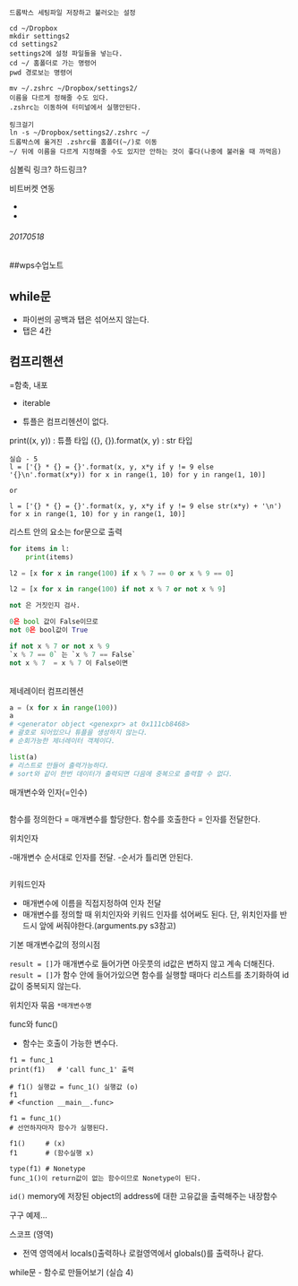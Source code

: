 ~~~
드롭박스 세팅파일 저장하고 불러오는 설정 

cd ~/Dropbox
mkdir settings2
cd settings2
settings2에 설정 파일들을 넣는다. 
cd ~/ 홈폴더로 가는 명령어
pwd 경로보는 명령어

mv ~/.zshrc ~/Dropbox/settings2/
이름을 다르게 정해줄 수도 있다.
.zshrc는 이동하여 터미널에서 실행안된다.

링크걸기
ln -s ~/Dropbox/settings2/.zshrc ~/
드롭박스에 옮겨진 .zshrc를 홈폴더(~/)로 이동
~/ 뒤에 이름을 다르게 지정해줄 수도 있지만 안하는 것이 좋다(나중에 불러올 때 까먹음)
~~~

심볼릭 링크?
하드링크?

비트버켓 연동

-
-

###### 20170518
##wps수업노트 

## while문

- 파이썬의 공백과 탭은 섞어쓰지 않는다.
- 탭은 4칸

## 컴프리핸션
=함축, 내포

- iterable

- 튜플은 컴프리헨션이 없다.

print((x, y)) : 튜플 타입
({}, {}).format(x, y) : str 타입


~~~
실습 - 5 
l = ['{} * {} = {}'.format(x, y, x*y if y != 9 else '{}\n'.format(x*y)) for x in range(1, 10) for y in range(1, 10)]

or 

l = ['{} * {} = {}'.format(x, y, x*y if y != 9 else str(x*y) + '\n') for x in range(1, 10) for y in range(1, 10)]
~~~

리스트 안의 요소는 for문으로 출력

~~~python
for items in l:
	print(items)
~~~

~~~python
l2 = [x for x in range(100) if x % 7 == 0 or x % 9 == 0]

l2 = [x for x in range(100) if not x % 7 or not x % 9]

not 은 거짓인지 검사.

0은 bool 값이 False이므로
not 0은 bool값이 True

if not x % 7 or not x % 9
`x % 7 == 0` 는 `x % 7 == False`
not x % 7  = x % 7 이 False이면
~~~

<br>
제네레이터 컴프리헨션

~~~python
a = (x for x in range(100))
a
# <generator object <genexpr> at 0x111cb8468>
# 괄호로 되어있으나 튜플을 생성하지 않는다.
# 순회가능한 제너레이터 객체이다.

list(a)
# 리스트로 만들어 출력가능하다.
# sort와 같이 한번 데이터가 출력되면 다음에 중복으로 출력할 수 없다. 
~~~



매개변수와 인자(=인수)

~~~python

~~~

함수를 정의한다 = 매개변수를 할당한다.
함수를 호출한다 = 인자를 전달한다.


위치인자

 -매개변수 순서대로 인자를 전달.
 -순서가 틀리면 안된다.
  
~~~python
~~~

키워드인자

 - 매개변수에 이름을 직접지정하여 인자 전달
 - 매개변수를 정의할 때  위치인자와 키워드 인자를 섞어써도 된다. 단, 위치인자를 반드시 앞에 써줘야한다.(arguments.py s3참고) 

기본 매개변수값의 정의시점

`result = []`가 매개변수로 들어가면 아웃풋의 id값은 변하지 않고 계속 더해진다.
`result = []`가 함수 안에 들어가있으면 함수를 실행할 때마다 리스트를 초기화하여 id값이 중복되지 않는다. 


위치인자 묶음 `*매개변수명`


func와 func()

- 함수는 호출이 가능한 변수다.

~~~
f1 = func_1
print(f1)   # 'call func_1' 출력

# f1() 실행값 = func_1() 실행값 (o)
f1
# <function __main__.func>
~~~

~~~
f1 = func_1()
# 선언하자마자 함수가 실행된다.

f1()     # (x)
f1       # (함수실행 x)

type(f1) # Nonetype
func_1()이 return값이 없는 함수이므로 Nonetype이 된다.
~~~

`id()`
memory에 저장된 object의 address에 대한 고유값을 출력해주는 내장함수

구구 예제...

스코프 (영역)
- 전역 영역에서 locals()출력하나 로컬영역에서 globals()를  출력하나 같다.

while문 - 함수로 만들어보기 (실습 4)






















